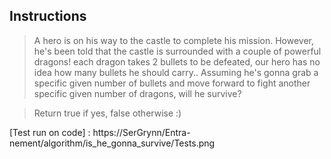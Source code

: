 ## Instructions

> A hero is on his way to the castle to complete his mission. However, he's been told that the castle is surrounded with a couple of powerful dragons! each dragon takes 2 bullets to be defeated, our hero has no idea how many bullets he should carry.. Assuming he's gonna grab a specific given number of bullets and move forward to fight another specific given number of dragons, will he survive?

> Return true if yes, false otherwise :)

[Test run on code] : https://SerGrynn/Entra-nement/algorithm/is_he_gonna_survive/Tests.png